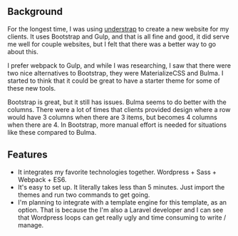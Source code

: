 ## Background
For the longest time, I was using [understrap](https://understrap.com/) to create a new website for my clients. It uses Bootstrap and Gulp, and that is all fine and good, it did serve me well for couple websites, but I felt that there was a better way to go about this. 

I prefer webpack to Gulp, and while I was researching, I saw that there were two nice alternatives to Bootstrap, they were MaterializeCSS and Bulma. I started to think that it could be great to have a starter theme for some of these new tools. 

Bootstrap is great, but it still has issues. Bulma seems to do better with the columns. There were a lot of times that clients provided design where a row would have 3 columns when there are 3 items, but becomes 4 columns when there are 4. In Bootstrap, more manual effort is needed for situations like these compared to Bulma.

## Features
* It integrates my favorite technologies together. Wordpress + Sass + Webpack + ES6. 
* It's easy to set up. It literally takes less than 5 minutes. Just import the themes and run two commands to get going. 
* I'm planning to integrate with a template engine for this template, as an option. That is because the I'm also a Laravel developer and I can see that Wordpress loops can get really ugly and time consuming to write / manage. 